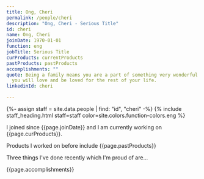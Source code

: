```yaml
---
title: Ong, Cheri
permalink: /people/cheri
description: "Ong, Cheri - Serious Title"
id: cheri
name: Ong, Cheri
joinDate: 1970-01-01
function: eng
jobTitle: Serious Title
curProducts: currentProducts
pastProducts: pastProducts
accomplishments: ""
quote: Being a family means you are a part of something very wonderful. It means
  you will love and be loved for the rest of your life.
linkedinId: cheri

---
```


{%- assign staff = site.data.people | find: "id", "cheri" -%}
{% include staff_heading.html staff=staff color=site.colors.function-colors.eng %}

<p>I joined since {{page.joinDate}} and I am currently working on {{page.curProducts}}.</p>

<p>Products I worked on before include {{page.pastProducts}}</p>

<p>Three things I've done recently which I'm proud of are...</p>
{{page.accomplishments}}
